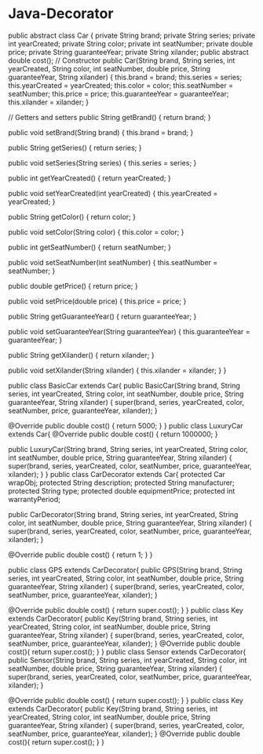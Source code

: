 # Java-Decorator
public abstract class Car {
   private String brand;
   private String series;
   private int yearCreated;
   private String color;
   private int seatNumber;
   private double price;
   private String guaranteeYear;
   private String xilander;
   public abstract double cost();
   // Constructor
   public Car(String brand, String series, int yearCreated, String color, int seatNumber, double price, String guaranteeYear, String xilander) {
       this.brand = brand;
       this.series = series;
       this.yearCreated = yearCreated;
       this.color = color;
       this.seatNumber = seatNumber;
       this.price = price;
       this.guaranteeYear = guaranteeYear;
       this.xilander = xilander;
   }


   // Getters and setters
   public String getBrand() {
       return brand;
   }


   public void setBrand(String brand) {
       this.brand = brand;
   }


   public String getSeries() {
       return series;
   }


   public void setSeries(String series) {
       this.series = series;
   }


   public int getYearCreated() {
       return yearCreated;
   }


   public void setYearCreated(int yearCreated) {
       this.yearCreated = yearCreated;
   }


   public String getColor() {
       return color;
   }


   public void setColor(String color) {
       this.color = color;
   }


   public int getSeatNumber() {
       return seatNumber;
   }


   public void setSeatNumber(int seatNumber) {
       this.seatNumber = seatNumber;
   }


   public double getPrice() {
       return price;
   }


   public void setPrice(double price) {
       this.price = price;
   }


   public String getGuaranteeYear() {
       return guaranteeYear;
   }


   public void setGuaranteeYear(String guaranteeYear) {
       this.guaranteeYear = guaranteeYear;
   }


   public String getXilander() {
       return xilander;
   }


   public void setXilander(String xilander) {
       this.xilander = xilander;
   }
}


public class BasicCar extends Car{
   public BasicCar(String brand, String series, int yearCreated, String color, int seatNumber, double price, String guaranteeYear, String xilander) {
       super(brand, series, yearCreated, color, seatNumber, price, guaranteeYear, xilander);
   }


   @Override
   public double cost() {
       return 5000;
   }
}
public class LuxuryCar extends Car{
   @Override
   public double cost() {
       return 1000000;
   }


   public LuxuryCar(String brand, String series, int yearCreated, String color, int seatNumber, double price, String guaranteeYear, String xilander) {
       super(brand, series, yearCreated, color, seatNumber, price, guaranteeYear, xilander);
   }
}
public class CarDecorator extends Car{
   protected Car wrapObj;
   protected String description;
   protected String manufacturer;
   protected String type;
   protected double equipmentPrice;
   protected int warrantyPeriod;


   public CarDecorator(String brand, String series, int yearCreated, String color, int seatNumber, double price, String guaranteeYear, String xilander) {
       super(brand, series, yearCreated, color, seatNumber, price, guaranteeYear, xilander);
   }


   @Override
   public double cost() {
       return 1;
   }
}



public class GPS extends CarDecorator{
   public GPS(String brand, String series, int yearCreated, String color, int seatNumber, double price, String guaranteeYear, String xilander) {
       super(brand, series, yearCreated, color, seatNumber, price, guaranteeYear, xilander);
   }


   @Override
   public double cost() {
       return super.cost();
   }
}
public class Key extends CarDecorator{
   public Key(String brand, String series, int yearCreated, String color, int seatNumber, double price, String guaranteeYear, String xilander) {
       super(brand, series, yearCreated, color, seatNumber, price, guaranteeYear, xilander);
   }
   @Override
   public double cost(){
       return super.cost();
   }
}
public class Sensor extends CarDecorator{
   public Sensor(String brand, String series, int yearCreated, String color, int seatNumber, double price, String guaranteeYear, String xilander) {
       super(brand, series, yearCreated, color, seatNumber, price, guaranteeYear, xilander);
   }


   @Override
   public double cost() {
       return super.cost();
   }
}
public class Key extends CarDecorator{
   public Key(String brand, String series, int yearCreated, String color, int seatNumber, double price, String guaranteeYear, String xilander) {
       super(brand, series, yearCreated, color, seatNumber, price, guaranteeYear, xilander);
   }
   @Override
   public double cost(){
       return super.cost();
   }
}

